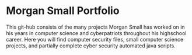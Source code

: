 # Morgan Small Portfolio

  This git-hub consists of the many projects Morgan Small has worked on in his years in computer science and cyberpatriots throughout his highschool career. Here you will find computer security files, small computer science projects, and partially complete cyber security automated java scripts.
